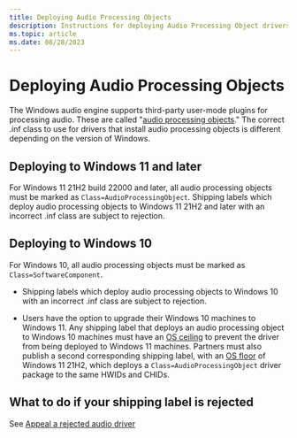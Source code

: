 ```yaml
---
title: Deploying Audio Processing Objects
description: Instructions for deploying Audio Processing Object drivers to Windows 10 and Windows 11
ms.topic: article
ms.date: 08/28/2023
---
```


# Deploying Audio Processing Objects

The Windows audio engine supports third-party user-mode plugins for processing audio.
These are called "[audio processing objects](/windows-hardware/drivers/audio/windows-audio-processing-objects)." The correct .inf class to use for drivers that install audio processing objects is different depending on the version of Windows.

## Deploying to Windows 11 and later

For Windows 11 21H2 build 22000 and later, all audio processing objects must be marked as `Class=AudioProcessingObject`. Shipping labels which deploy audio processing objects to Windows 11 21H2 and later with an incorrect .inf class are subject to rejection.

## Deploying to Windows 10

For Windows 10, all audio processing objects must be marked as `Class=SoftwareComponent`.

* Shipping labels which deploy audio processing objects to Windows 10 with an incorrect .inf class are subject to rejection.

* Users have the option to upgrade their Windows 10 machines to Windows 11. Any shipping label that deploys an audio processing object to Windows 10 machines must have an [OS ceiling](/windows-hardware/drivers/dashboard/limit-driver-distribution) to prevent the driver from being deployed to Windows 11 machines. Partners must also publish a second corresponding shipping label, with an [OS floor](/windows-hardware/drivers/dashboard/limit-driver-distribution) of Windows 11 21H2, which deploys a `Class=AudioProcessingObject` driver package to the same HWIDs and CHIDs.

## What to do if your shipping label is rejected

See <a href="appeal-rejected-audio-driver.md">Appeal a rejected audio driver</a>